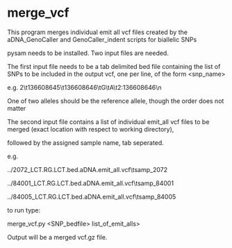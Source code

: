 # merge_vcf
This program merges individual emit all vcf files created by the aDNA_GenoCaller and GenoCaller_indent scripts for biallelic SNPs

pysam needs to be installed. Two input files are needed.

The first input file needs to be a tab delimited bed file containing the list of SNPs to be included in the output vcf, one per line, of the form <chrom><start><end><all1><all2><snp_name>

e.g. 
2\t136608645\t136608646\tG\tA\t2:136608646\n

One of two alleles should be the reference allele, though the order does not matter

The second input file contains a list of individual emit_all vcf files to be merged (exact location with respect to working directory), 

followed by the assigned sample name, tab seperated.

e.g.

../2072_LCT.RG.LCT.bed.aDNA.emit_all.vcf\tsamp_2072

../84001_LCT.RG.LCT.bed.aDNA.emit_all.vcf\tsamp_84001

../84005_LCT.RG.LCT.bed.aDNA.emit_all.vcf\tsamp_84005

to run type:

merge_vcf.py <SNP_bedfile> list_of_emit_alls> <reference genome> <reference genome>

Output will be a merged vcf.gz file.
